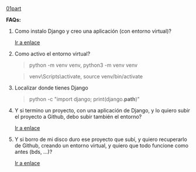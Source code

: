 [01part](partes/01part.md)

**FAQs:**

1. Como instalo Django y creo una aplicación (con entorno virtual)?

   [Ir a enlace](partes/Faqs/faq1.md)

2. Como activo el entorno virtual?

   > python -m venv venv,
   > python3 -m venv venv

   > venv\Scripts\activate,
   > source venv/bin/activate

3. Localizar donde tienes Django

   > python -c "import django; print(django.**path**)"

4. Y si termino un proyecto, con una aplicación de Django, y lo quiero subir el proyecto a Github, debo subir también el entorno?

   [Ir a enlace](partes/Faqs/faq2.md)

5. Y si borro de mi disco duro ese proyecto que subí, y quiero recuperarlo de Github, creando un entorno virtual, y quiero que todo funcione como antes (bds, ...)?

   [Ir a enlace](partes/Faqs/faq3.md)
